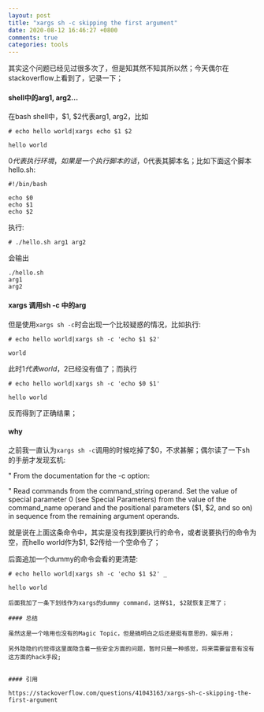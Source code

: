 ```yaml
---
layout: post
title: "xargs sh -c skipping the first argument"
date: 2020-08-12 16:46:27 +0800
comments: true
categories: tools
---
```


其实这个问题已经见过很多次了，但是知其然不知其所以然；今天偶尔在stackoverflow上看到了，记录一下；


#### shell中的arg1, arg2...

在bash shell中，$1, $2代表arg1, arg2，比如

```
# echo hello world|xargs echo $1 $2

hello world
```

<!-- more -->

$0 代表执行环境，如果是一个执行脚本的话，$0代表其脚本名；比如下面这个脚本hello.sh:

```
#!/bin/bash

echo $0
echo $1
echo $2
```

执行:

```
# ./hello.sh arg1 arg2

```
会输出

```
./hello.sh
arg1
arg2
```

#### xargs 调用sh -c 中的arg

但是使用`xargs sh -c`时会出现一个比较疑惑的情况，比如执行:

```
# echo hello world|xargs sh -c 'echo $1 $2'

world
```

此时$1代表world，$2已经没有值了；而执行

```
# echo hello world|xargs sh -c 'echo $0 $1'

hello world
```

反而得到了正确结果；

#### why

之前我一直认为`xargs sh -c`调用的时候吃掉了$0，不求甚解；偶尔读了一下sh的手册才发现玄机:

" From the documentation for the -c option:

" Read commands from the command_string operand. Set the value of special parameter 0 (see Special Parameters) from the value of the command_name operand and the positional parameters ($1, $2, and so on) in sequence from the remaining argument operands.

就是说在上面这条命令中，其实是没有找到要执行的命令，或者说要执行的命令为空，而hello world作为$1, $2传给一个空命令了；

后面追加一个dummy的命令会看的更清楚:


```
# echo hello world|xargs sh -c 'echo $1 $2' _

hello world

后面我加了一条下划线作为xargs的dummy command，这样$1, $2就恢复正常了；

#### 总结

虽然这是一个啥用也没有的Magic Topic，但是搞明白之后还是挺有意思的，娱乐用；

另外隐隐约约觉得这里面隐含着一些安全方面的问题，暂时只是一种感觉，将来需要留意有没有这方面的hack手段;


#### 引用

https://stackoverflow.com/questions/41043163/xargs-sh-c-skipping-the-first-argument
